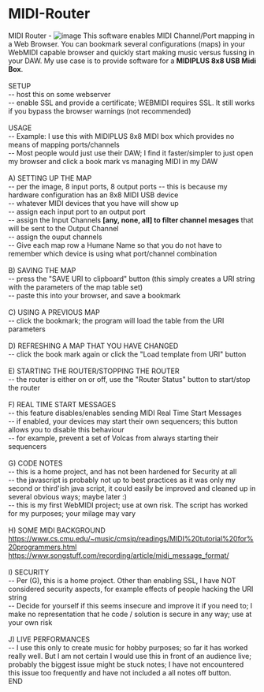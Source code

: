 # MIDI-Router
MIDI Router -
  ![image](https://user-images.githubusercontent.com/17629970/133940938-1160de31-6f55-4634-9de7-f984f7d90cb2.png)
  This software enables MIDI Channel/Port mapping in a Web Browser.  You can bookmark several configurations (maps) in your WebMIDI capable browser and quickly start making music versus fussing in your DAW.  My use case is to provide software for a **MIDIPLUS 8x8 USB Midi Box**. <BR>
<BR>
SETUP<BR>
-- host this on some webserver<BR>
-- enable SSL and provide a certificate; WEBMIDI requires SSL.  It still works if you bypass the browser warnings (not recommended)<BR>
<BR>
USAGE<BR>
-- Example: I use this with MIDIPLUS 8x8 MIDI box which provides no means of mapping ports/channels<BR>
-- Most people would just use their DAW; I find it faster/simpler to just open my browser and click a book mark vs managing MIDI in my DAW <BR>
<BR>
A) SETTING UP THE MAP<BR>
-- per the image, 8 input ports, 8 output ports -- this is because my hardware configuration has an 8x8 MIDI USB device <BR>
-- whatever MIDI devices that you have will show up <BR>
-- assign each input port to an output port<BR>
-- assign the Input Channels **[any, none, all] to filter channel mesages** that will be sent to the Output Channel<BR>
-- assign the ouput channels<BR>
-- Give each map row a Humane Name so that you do not have to remember which device is using what port/channel combination<BR>
<BR>
B) SAVING THE MAP<BR>
-- press the "SAVE URI to clipboard" button (this simply creates a URI string with the parameters of the map table set)<BR>
-- paste this into your browser, and save a bookmark<BR>
<BR>
C) USING A PREVIOUS MAP<BR>
-- click the bookmark; the program will load the table from the URI parameters<BR>
<BR>
D) REFRESHING A MAP THAT YOU HAVE CHANGED<BR>
-- click the book mark again or click the "Load template from URI" button<BR>
<BR>
E) STARTING THE ROUTER/STOPPING THE ROUTER<BR>
-- the router is either on or off, use the "Router Status" button to start/stop the router<BR>
<BR>
F) REAL TIME START MESSAGES<BR>
-- this feature disables/enables sending MIDI Real Time Start Messages<BR>
-- if enabled, your devices may start their own sequencers; this button allows you to disable this behaviour<BR>
-- for example, prevent a set of Volcas from always starting their sequencers<BR>
<BR>
G) CODE NOTES<BR>
-- this is a home project, and has not been hardened for Security at all<BR> 
-- the javascript is probably not up to best practices as it was only my second or third'ish java script, it could easily be improved and cleaned up in several obvious ways; maybe later :)<BR>
-- this is my first WebMIDI project; use at own risk. The script has worked for my purposes; your milage may vary<BR>
<BR>
H) SOME MIDI BACKGROUND<BR>	
https://www.cs.cmu.edu/~music/cmsip/readings/MIDI%20tutorial%20for%20programmers.html <BR>
https://www.songstuff.com/recording/article/midi_message_format/ <BR>
<BR>
I) SECURITY<BR>
-- Per (G), this is a home project.  Other than enabling SSL, I have NOT considered security aspects, for example effects of people hacking the URI string<BR>
-- Decide for yourself if this seems insecure and improve it if you need to; I make no representation that he code / solution is secure in any way; use at your own risk<BR>
<BR>
J) LIVE PERFORMANCES<BR>
-- I use this only to create music for hobby purposes; so far it has worked really well.  But I am not certain I would use this in front of an audience live; probably the biggest issue might be stuck notes; I have not encountered this issue too frequently and have not included a all notes off button.   <BR>
END<BR>
